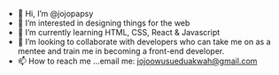 - 👋 Hi, I’m @jojopapsy
- 👀 I’m interested in designing things for the web
- 🌱 I’m currently learning HTML, CSS, React & Javascript
- 💞️ I’m looking to collaborate with developers who can take me on as a mentee and train me in becoming a front-end developer.
- 📫 How to reach me ...email me: jojoowusueduakwah@gmail.com

<!---
jojopapsy/jojopapsy is a ✨ special ✨ repository because its `README.md` (this file) appears on your GitHub profile.
You can click the Preview link to take a look at your changes.
--->
